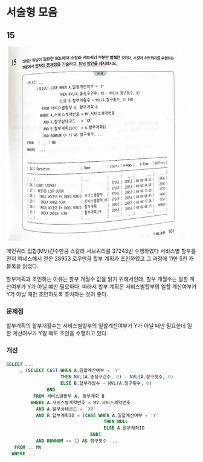 # 서술형 모음

## 15

![alt text](<서술형 이미지/15.png>)

메인쿼리 집합(MV)건수만큼 스칼라 서브쿼리를 37243번 수행하였다 서비스별 할부를 먼저 액세스해서 얻은 28953 로우만큼 할부 계획과 조인하였고 그 과정에 11만 5천 개 블록을 읽었다.

할부계획과 조인하는 이유는 할부 개월수 값을 읽기 위해서인데, 할부 개월수는 일할 계산여부가 Y가 아닐 떄만 필요하다. 따라서 할부 계획은 서비스별할부의 일할 계산여부가 Y가 아닐 때만 조인하도록 조치하는 것이 좋다.

### 문제점

할부계획의 할부개월수는 서비스별할부의 일할계산여부가 Y가 아닐 때만 필요한데 일할 계산여부가 Y일 때도 조인을 수행하고 있다.

### 개선

```sql
SELECT ...
     , (SELECT CAST WHEN A.일할계산여부 = 'Y'
                    THEN NVL(A.총청구건수, 0) - NVL(A.청구횟수, 0)
                    ELSE B.할부개월수 - NVL(A.청구횟수, 0)
               END
          FROM 서비스별할부 A, 할부계획 B
         WHERE A.서비스별계약번호 = MV.서비스계약번호
           AND A.할부상태코드 = 'XR'
           AND B.할부계획ID = (CASE WHEN A.일할계산여부 = 'Y'
                                    THEN NULL
                                    ELSE A.할부계획ID
                               END)
           AND ROWNUM <= 1) AS 청구횟수 ...
   FROM .. MV
  WHERE ...
```
